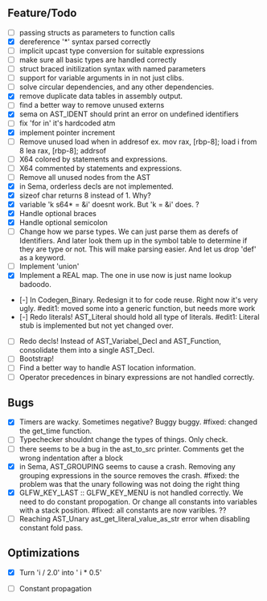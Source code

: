 ## Feature/Todo
- [ ] passing structs as parameters to function calls
- [x] dereference '\*' syntax parsed correctly
- [ ] implicit upcast type conversion for suitable expressions
- [ ] make sure all basic types are handled correctly
- [ ] struct braced initilization syntax with named parameters
- [ ] support for variable arguments in in not just clibs.
- [ ] solve circular dependencies, and any other dependencies.
- [x] remove duplicate data tables in assembly output.
- [ ] find a better way to remove unused externs
- [x] sema on AST_IDENT should print an error on undefined identifiers
- [ ] fix 'for in' it's hardcoded atm
- [x] implement pointer increment
- [ ] Remove unused load when in addresof ex. mov rax, [rbp-8]; load i from 8
      lea rax, [rbp-8]; addrsof
- [ ] X64 colored by statements and expressions.
- [ ] X64 commented by statements and expressions.
- [ ] Remove all unused nodes from the AST
- [x] in Sema, orderless decls are not implemented.
- [x] sizeof char returns 8 instead of 1. Why?
- [x] variable 'k s64\* = &i' doesnt work. But 'k = &i' does. ?
- [x] Handle optional braces
- [x] Handle optional semicolon
- [ ] Change how we parse types. We can just parse them as derefs of
      Identifiers. And later look them up in the symbol table to determine if
      they are type or not. This will make parsing easier. And let us drop 'def'
      as a keyword.
- [ ] Implement 'union'
- [x] Implement a REAL map. The one in use now is just name lookup badoodo.
- [-] In Codegen_Binary. Redesign it to for code reuse. Right now it's very ugly. #edit1: moved some into a generic function, but needs more work
- [-] Redo literals! AST_Literal should hold all type of literals. #edit1: Literal stub is implemented but not yet changed over.
- [ ] Redo decls! Instead of AST_Variabel_Decl and AST_Function,
      consolidate them into a single AST_Decl. 
- [ ] Bootstrap!
- [ ] Find a better way to handle AST location information.
- [ ] Operator precedences in binary expressions are not handled correctly.

## Bugs
- [x] Timers are wacky. Sometimes negative? Buggy buggy. #fixed: changed the get_time function.
- [ ] Typechecker shouldnt change the types of things. Only check.
- [ ] there seems to be a bug in the ast_to_src printer. Comments get the
      wrong indentation after a block
- [x] in Sema, AST_GROUPING seems to cause a crash. Removing any grouping
      expressions in the source removes the crash. #fixed: the problem was that the unary following was not doing the right thing
- [x] GLFW_KEY_LAST :: GLFW_KEY_MENU is not handled correctly. We need to do
      constant propogation. Or change all constants into variables with a stack
      position. #fixed: all constants are now varibles. ??
- [ ] Reaching AST_Unary ast_get_literal_value_as_str error when disabling constant fold pass.

## Optimizations
- [x] Turn 'i / 2.0' into ' i * 0.5'
- [ ] Constant propagation

